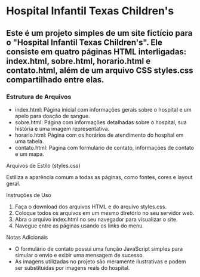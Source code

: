 # Hospital Infantil Texas Children's

## Este é um projeto simples de um site fictício para o "Hospital Infantil Texas Children's". Ele consiste em quatro páginas HTML interligadas: index.html, sobre.html, horario.html e contato.html, além de um arquivo CSS styles.css compartilhado entre elas.

### Estrutura de Arquivos

- index.html: Página inicial com informações gerais sobre o hospital e um apelo para doação de sangue.
- sobre.html: Página com informações detalhadas sobre o hospital, sua história e uma imagem representativa.
- horario.html: Página com os horários de atendimento do hospital em uma tabela.
- contato.html: Página com formulário de contato, informações de contato e um mapa.

Arquivos de Estilo (styles.css)

Estiliza a aparência comum a todas as páginas, como fontes, cores e layout geral.

Instruções de Uso

1. Faça o download dos arquivos HTML e do arquivo styles.css.
2. Coloque todos os arquivos em um mesmo diretório no seu servidor web.
3. Abra o arquivo index.html no seu navegador para visualizar o site.
4. Navegue entre as páginas usando os links do menu.

Notas Adicionais

- O formulário de contato possui uma função JavaScript simples para simular o envio e exibir uma mensagem de sucesso.
- As imagens utilizadas no projeto são meramente ilustrativas e podem ser substituídas por imagens reais do hospital.

